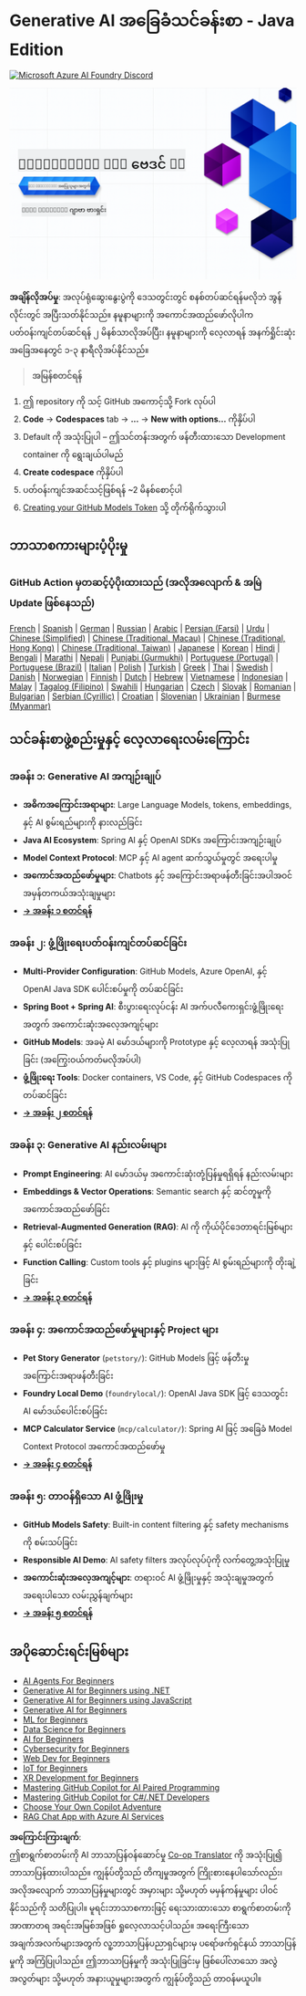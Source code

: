 <!--
CO_OP_TRANSLATOR_METADATA:
{
  "original_hash": "a49b35508745c032a0033d914df7901b",
  "translation_date": "2025-07-25T10:15:39+00:00",
  "source_file": "README.md",
  "language_code": "my"
}
-->
# Generative AI အခြေခံသင်ခန်းစာ - Java Edition  
[![Microsoft Azure AI Foundry Discord](https://dcbadge.limes.pink/api/server/ByRwuEEgH4)](https://discord.com/invite/ByRwuEEgH4)  

![Generative AI အခြေခံသင်ခန်းစာ - Java Edition](../../translated_images/beg-genai-series.61edc4a6b2cc54284fa2d70eda26dc0ca2669e26e49655b842ea799cd6e16d2a.my.png)  

**အချိန်လိုအပ်မှု**: အလုပ်ရုံဆွေးနွေးပွဲကို ဒေသတွင်းတွင် စနစ်တပ်ဆင်ရန်မလိုဘဲ အွန်လိုင်းတွင် အပြီးသတ်နိုင်သည်။ နမူနာများကို အကောင်အထည်ဖော်လိုပါက ပတ်ဝန်းကျင်တပ်ဆင်ရန် ၂ မိနစ်သာလိုအပ်ပြီး၊ နမူနာများကို လေ့လာရန် အနက်ရှိုင်းဆုံးအခြေအနေတွင် ၁-၃ နာရီလိုအပ်နိုင်သည်။  

> **အမြန်စတင်ရန်**  

1. ဤ repository ကို သင့် GitHub အကောင့်သို့ Fork လုပ်ပါ  
2. **Code** → **Codespaces** tab → **...** → **New with options...** ကိုနှိပ်ပါ  
3. Default ကို အသုံးပြုပါ – ဤသင်တန်းအတွက် ဖန်တီးထားသော Development container ကို ရွေးချယ်ပါမည်  
4. **Create codespace** ကိုနှိပ်ပါ  
5. ပတ်ဝန်းကျင်အဆင်သင့်ဖြစ်ရန် ~2 မိနစ်စောင့်ပါ  
6. [Creating your GitHub Models Token](./02-SetupDevEnvironment/README.md#step-2-create-a-github-personal-access-token) သို့ တိုက်ရိုက်သွားပါ  

## ဘာသာစကားများပံ့ပိုးမှု  

### GitHub Action မှတဆင့်ပံ့ပိုးထားသည် (အလိုအလျောက် & အမြဲ Update ဖြစ်နေသည်)  

[French](../fr/README.md) | [Spanish](../es/README.md) | [German](../de/README.md) | [Russian](../ru/README.md) | [Arabic](../ar/README.md) | [Persian (Farsi)](../fa/README.md) | [Urdu](../ur/README.md) | [Chinese (Simplified)](../zh/README.md) | [Chinese (Traditional, Macau)](../mo/README.md) | [Chinese (Traditional, Hong Kong)](../hk/README.md) | [Chinese (Traditional, Taiwan)](../tw/README.md) | [Japanese](../ja/README.md) | [Korean](../ko/README.md) | [Hindi](../hi/README.md) | [Bengali](../bn/README.md) | [Marathi](../mr/README.md) | [Nepali](../ne/README.md) | [Punjabi (Gurmukhi)](../pa/README.md) | [Portuguese (Portugal)](../pt/README.md) | [Portuguese (Brazil)](../br/README.md) | [Italian](../it/README.md) | [Polish](../pl/README.md) | [Turkish](../tr/README.md) | [Greek](../el/README.md) | [Thai](../th/README.md) | [Swedish](../sv/README.md) | [Danish](../da/README.md) | [Norwegian](../no/README.md) | [Finnish](../fi/README.md) | [Dutch](../nl/README.md) | [Hebrew](../he/README.md) | [Vietnamese](../vi/README.md) | [Indonesian](../id/README.md) | [Malay](../ms/README.md) | [Tagalog (Filipino)](../tl/README.md) | [Swahili](../sw/README.md) | [Hungarian](../hu/README.md) | [Czech](../cs/README.md) | [Slovak](../sk/README.md) | [Romanian](../ro/README.md) | [Bulgarian](../bg/README.md) | [Serbian (Cyrillic)](../sr/README.md) | [Croatian](../hr/README.md) | [Slovenian](../sl/README.md) | [Ukrainian](../uk/README.md) | [Burmese (Myanmar)](./README.md)  

## သင်ခန်းစာဖွဲ့စည်းမှုနှင့် လေ့လာရေးလမ်းကြောင်း  

### **အခန်း ၁: Generative AI အကျဉ်းချုပ်**  
- **အဓိကအကြောင်းအရာများ**: Large Language Models, tokens, embeddings, နှင့် AI စွမ်းရည်များကို နားလည်ခြင်း  
- **Java AI Ecosystem**: Spring AI နှင့် OpenAI SDKs အကြောင်းအကျဉ်းချုပ်  
- **Model Context Protocol**: MCP နှင့် AI agent ဆက်သွယ်မှုတွင် အရေးပါမှု  
- **အကောင်အထည်ဖော်မှုများ**: Chatbots နှင့် အကြောင်းအရာဖန်တီးခြင်းအပါအဝင် အမှန်တကယ်အသုံးချမှုများ  
- **[→ အခန်း ၁ စတင်ရန်](./01-IntroToGenAI/README.md)**  

### **အခန်း ၂: ဖွံ့ဖြိုးရေးပတ်ဝန်းကျင်တပ်ဆင်ခြင်း**  
- **Multi-Provider Configuration**: GitHub Models, Azure OpenAI, နှင့် OpenAI Java SDK ပေါင်းစပ်မှုကို တပ်ဆင်ခြင်း  
- **Spring Boot + Spring AI**: စီးပွားရေးလုပ်ငန်း AI အက်ပလီကေးရှင်းဖွံ့ဖြိုးရေးအတွက် အကောင်းဆုံးအလေ့အကျင့်များ  
- **GitHub Models**: အခမဲ့ AI မော်ဒယ်များကို Prototype နှင့် လေ့လာရန် အသုံးပြုခြင်း (အကြွေးဝယ်ကတ်မလိုအပ်ပါ)  
- **ဖွံ့ဖြိုးရေး Tools**: Docker containers, VS Code, နှင့် GitHub Codespaces ကို တပ်ဆင်ခြင်း  
- **[→ အခန်း ၂ စတင်ရန်](./02-SetupDevEnvironment/README.md)**  

### **အခန်း ၃: Generative AI နည်းလမ်းများ**  
- **Prompt Engineering**: AI မော်ဒယ်မှ အကောင်းဆုံးတုံ့ပြန်မှုရရှိရန် နည်းလမ်းများ  
- **Embeddings & Vector Operations**: Semantic search နှင့် ဆင်တူမှုကို အကောင်အထည်ဖော်ခြင်း  
- **Retrieval-Augmented Generation (RAG)**: AI ကို ကိုယ်ပိုင်ဒေတာရင်းမြစ်များနှင့် ပေါင်းစပ်ခြင်း  
- **Function Calling**: Custom tools နှင့် plugins များဖြင့် AI စွမ်းရည်များကို တိုးချဲ့ခြင်း  
- **[→ အခန်း ၃ စတင်ရန်](./03-CoreGenerativeAITechniques/README.md)**  

### **အခန်း ၄: အကောင်အထည်ဖော်မှုများနှင့် Project များ**  
- **Pet Story Generator** (`petstory/`): GitHub Models ဖြင့် ဖန်တီးမှုအကြောင်းအရာဖန်တီးခြင်း  
- **Foundry Local Demo** (`foundrylocal/`): OpenAI Java SDK ဖြင့် ဒေသတွင်း AI မော်ဒယ်ပေါင်းစပ်ခြင်း  
- **MCP Calculator Service** (`mcp/calculator/`): Spring AI ဖြင့် အခြေခံ Model Context Protocol အကောင်အထည်ဖော်မှု  
- **[→ အခန်း ၄ စတင်ရန်](./04-PracticalSamples/README.md)**  

### **အခန်း ၅: တာဝန်ရှိသော AI ဖွံ့ဖြိုးမှု**  
- **GitHub Models Safety**: Built-in content filtering နှင့် safety mechanisms ကို စမ်းသပ်ခြင်း  
- **Responsible AI Demo**: AI safety filters အလုပ်လုပ်ပုံကို လက်တွေ့အသုံးပြုမှု  
- **အကောင်းဆုံးအလေ့အကျင့်များ**: တရားဝင် AI ဖွံ့ဖြိုးမှုနှင့် အသုံးချမှုအတွက် အရေးပါသော လမ်းညွှန်ချက်များ  
- **[→ အခန်း ၅ စတင်ရန်](./05-ResponsibleGenAI/README.md)**  

## အပိုဆောင်းရင်းမြစ်များ  

- [AI Agents For Beginners](https://github.com/microsoft/ai-agents-for-beginners)  
- [Generative AI for Beginners using .NET](https://github.com/microsoft/Generative-AI-for-beginners-dotnet)  
- [Generative AI for Beginners using JavaScript](https://github.com/microsoft/generative-ai-with-javascript)  
- [Generative AI for Beginners](https://github.com/microsoft/generative-ai-for-beginners)  
- [ML for Beginners](https://aka.ms/ml-beginners)  
- [Data Science for Beginners](https://aka.ms/datascience-beginners)  
- [AI for Beginners](https://aka.ms/ai-beginners)  
- [Cybersecurity for Beginners](https://github.com/microsoft/Security-101)  
- [Web Dev for Beginners](https://aka.ms/webdev-beginners)  
- [IoT for Beginners](https://aka.ms/iot-beginners)  
- [XR Development for Beginners](https://github.com/microsoft/xr-development-for-beginners)  
- [Mastering GitHub Copilot for AI Paired Programming](https://aka.ms/GitHubCopilotAI)  
- [Mastering GitHub Copilot for C#/.NET Developers](https://github.com/microsoft/mastering-github-copilot-for-dotnet-csharp-developers)  
- [Choose Your Own Copilot Adventure](https://github.com/microsoft/CopilotAdventures)  
- [RAG Chat App with Azure AI Services](https://github.com/Azure-Samples/azure-search-openai-demo-java)  

**အကြောင်းကြားချက်**:  
ဤစာရွက်စာတမ်းကို AI ဘာသာပြန်ဝန်ဆောင်မှု [Co-op Translator](https://github.com/Azure/co-op-translator) ကို အသုံးပြု၍ ဘာသာပြန်ထားပါသည်။ ကျွန်ုပ်တို့သည် တိကျမှုအတွက် ကြိုးစားနေပါသော်လည်း၊ အလိုအလျောက် ဘာသာပြန်မှုများတွင် အမှားများ သို့မဟုတ် မမှန်ကန်မှုများ ပါဝင်နိုင်သည်ကို သတိပြုပါ။ မူရင်းဘာသာစကားဖြင့် ရေးသားထားသော စာရွက်စာတမ်းကို အာဏာတရ အရင်းအမြစ်အဖြစ် ရှုလေ့လာသင့်ပါသည်။ အရေးကြီးသော အချက်အလက်များအတွက် လူ့ဘာသာပြန်ပညာရှင်များမှ ပရော်ဖက်ရှင်နယ် ဘာသာပြန်မှုကို အကြံပြုပါသည်။ ဤဘာသာပြန်မှုကို အသုံးပြုခြင်းမှ ဖြစ်ပေါ်လာသော အလွဲအလွတ်များ သို့မဟုတ် အနားယူမှုများအတွက် ကျွန်ုပ်တို့သည် တာဝန်မယူပါ။